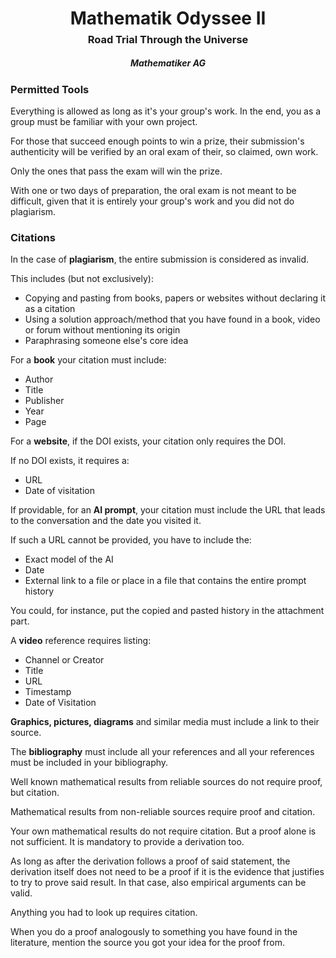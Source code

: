 <h1 style="text-align: center; margin-bottom: 0">Mathematik Odyssee II</h1>

<h3 style="text-align: center; margin-top: 5pt">Road Trial Through the Universe</h3>

<h5 style="text-align: center">Mathematiker AG</h5>

### Permitted Tools

Everything is allowed as long as it's your group's work. In the end, you as a group must be familiar with your own project.

For those that succeed enough points to win a prize, their submission's authenticity will be verified by an oral exam of their, so claimed, own work.

Only the ones that pass the exam will win the prize.

With one or two days of preparation, the oral exam is not meant to be difficult, given that it is entirely your group's work and you did not do plagiarism.

### Citations

In the case of **plagiarism**, the entire submission is considered as invalid.

This includes (but not exclusively):

- Copying and pasting from books, papers or websites without declaring it as a citation
- Using a solution approach/method that you have found in a book, video or forum without mentioning its origin
- Paraphrasing someone else's core idea

For a **book** your citation must include:

- Author
- Title
- Publisher
- Year
- Page

For a **website**, if the DOI exists, your citation only requires the DOI.

If no DOI exists, it requires a:

- URL
- Date of visitation

If providable, for an **AI prompt**, your citation must include the URL that leads to the conversation and the date you visited it.

If such a URL cannot be provided, you have to include the:

- Exact model of the AI
- Date
- External link to a file or place in a file that contains the entire prompt history

You could, for instance, put the copied and pasted history in the attachment part.

A **video** reference requires listing:

- Channel or Creator
- Title
- URL
- Timestamp
- Date of Visitation

**Graphics, pictures, diagrams** and similar media must include a link to their source.

The **bibliography** must include all your references and all your references must be included in your bibliography.

Well known mathematical results from reliable sources do not require proof, but citation.

Mathematical results from non-reliable sources require proof and citation.

Your own mathematical results do not require citation. But a proof alone is not sufficient. It is mandatory to provide a derivation too.

As long as after the derivation follows a proof of said statement, the derivation itself does not need to be a proof if it is the evidence that justifies to try to prove said result. In that case, also empirical arguments can be valid.

Anything you had to look up requires citation.

When you do a proof analogously to something you have found in the literature, mention the source you got your idea for the proof from.
